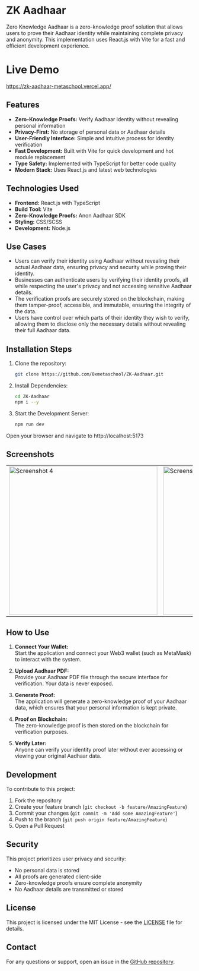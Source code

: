 # ZK Aadhaar

Zero Knowledge Aadhaar is a zero-knowledge proof solution that allows users to prove their Aadhaar identity while maintaining complete privacy and anonymity. This implementation uses React.js with Vite for a fast and efficient development experience.

# Live Demo
https://zk-aadhaar-metaschool.vercel.app/

## Features

- **Zero-Knowledge Proofs:** Verify Aadhaar identity without revealing personal information
- **Privacy-First:** No storage of personal data or Aadhaar details
- **User-Friendly Interface:** Simple and intuitive process for identity verification
- **Fast Development:** Built with Vite for quick development and hot module replacement
- **Type Safety:** Implemented with TypeScript for better code quality
- **Modern Stack:** Uses React.js and latest web technologies

## Technologies Used
- **Frontend:** React.js with TypeScript
- **Build Tool:** Vite
- **Zero-Knowledge Proofs:** Anon Aadhaar SDK
- **Styling:** CSS/SCSS
- **Development:** Node.js

## Use Cases

- Users can verify their identity using Aadhaar without revealing their actual Aadhaar data, ensuring privacy and security while proving their identity.
- Businesses can authenticate users by verifying their identity proofs, all while respecting the user's privacy and not accessing sensitive Aadhaar details.
- The verification proofs are securely stored on the blockchain, making them tamper-proof, accessible, and immutable, ensuring the integrity of the data.
- Users have control over which parts of their identity they wish to verify, allowing them to disclose only the necessary details without revealing their full Aadhaar data.


## Installation Steps
1. Clone the repository:
    ```bash
    git clone https://github.com/0xmetaschool/ZK-Aadhaar.git
    ```

2. Install Dependencies:
    ```bash
    cd ZK-Aadhaar
    npm i --y
    ```

3. Start the Development Server:
    ```bash
    npm run dev
    ```

Open your browser and navigate to http://localhost:5173





## Screenshots
<table>
  <tr>
    <td><img src="https://github.com/user-attachments/assets/b6685969-f43c-43a5-a920-38eee97dc376" alt="Screenshot 4" width="400"></td>
    <td><img src="https://github.com/user-attachments/assets/99d168c6-f8ca-404f-af17-344907ba3743" alt="Screenshot 1" width="400"></td>
    <td><img src="https://github.com/user-attachments/assets/5687043d-da6b-4978-b084-ea04fa826658" alt="Screenshot 2" width="400"></td>
    
  </tr>
</table>

## How to Use

1. **Connect Your Wallet:**  
   Start the application and connect your Web3 wallet (such as MetaMask) to interact with the system.

2. **Upload Aadhaar PDF:**  
   Provide your Aadhaar PDF file through the secure interface for verification. Your data is never exposed.

3. **Generate Proof:**  
   The application will generate a zero-knowledge proof of your Aadhaar data, which ensures that your personal information is kept private.

4. **Proof on Blockchain:**  
   The zero-knowledge proof is then stored on the blockchain for verification purposes.

5. **Verify Later:**  
   Anyone can verify your identity proof later without ever accessing or viewing your original Aadhaar data.


## Development

To contribute to this project:

1. Fork the repository
2. Create your feature branch (`git checkout -b feature/AmazingFeature`)
3. Commit your changes (`git commit -m 'Add some AmazingFeature'`)
4. Push to the branch (`git push origin feature/AmazingFeature`)
5. Open a Pull Request

## Security

This project prioritizes user privacy and security:
- No personal data is stored
- All proofs are generated client-side
- Zero-knowledge proofs ensure complete anonymity
- No Aadhaar details are transmitted or stored

## License

This project is licensed under the MIT License - see the [LICENSE](LICENSE) file for details.

## Contact

For any questions or support, open an issue in the [GitHub repository](https://github.com/0xmetaschool/ZK-Aadhaar/issues).
